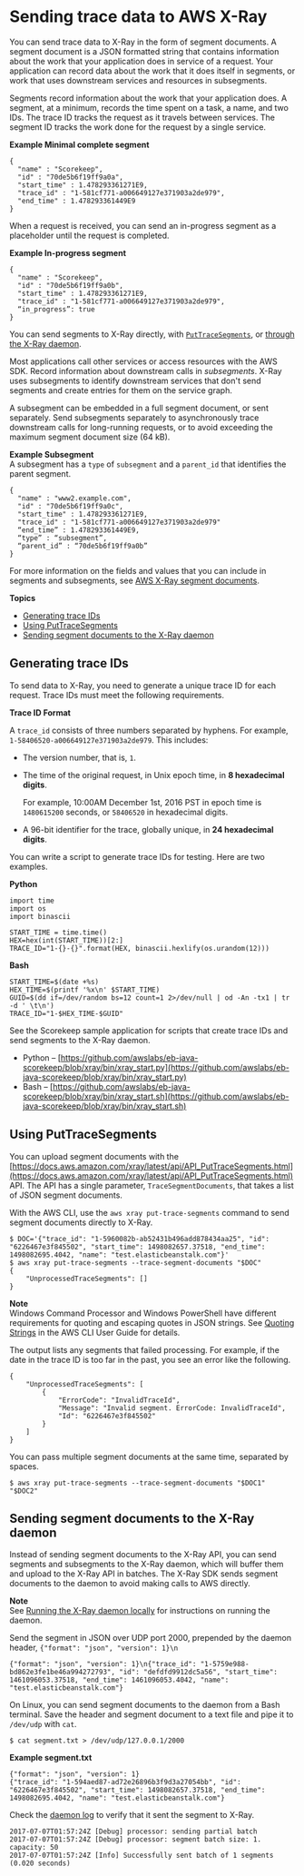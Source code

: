 # Sending trace data to AWS X\-Ray<a name="xray-api-sendingdata"></a>

You can send trace data to X\-Ray in the form of segment documents\. A segment document is a JSON formatted string that contains information about the work that your application does in service of a request\. Your application can record data about the work that it does itself in segments, or work that uses downstream services and resources in subsegments\.

Segments record information about the work that your application does\. A segment, at a minimum, records the time spent on a task, a name, and two IDs\. The trace ID tracks the request as it travels between services\. The segment ID tracks the work done for the request by a single service\.

**Example Minimal complete segment**  

```
{
  "name" : "Scorekeep",
  "id" : "70de5b6f19ff9a0a",
  "start_time" : 1.478293361271E9,
  "trace_id" : "1-581cf771-a006649127e371903a2de979",
  "end_time" : 1.478293361449E9
}
```

When a request is received, you can send an in\-progress segment as a placeholder until the request is completed\.

**Example In\-progress segment**  

```
{
  "name" : "Scorekeep",
  "id" : "70de5b6f19ff9a0b",
  "start_time" : 1.478293361271E9,
  "trace_id" : "1-581cf771-a006649127e371903a2de979",
  “in_progress”: true
}
```

You can send segments to X\-Ray directly, with [`PutTraceSegments`](#xray-api-segments), or [through the X\-Ray daemon](#xray-api-daemon)\.

Most applications call other services or access resources with the AWS SDK\. Record information about downstream calls in *subsegments*\. X\-Ray uses subsegments to identify downstream services that don't send segments and create entries for them on the service graph\.

A subsegment can be embedded in a full segment document, or sent separately\. Send subsegments separately to asynchronously trace downstream calls for long\-running requests, or to avoid exceeding the maximum segment document size \(64 kB\)\.

**Example Subsegment**  
A subsegment has a `type` of `subsegment` and a `parent_id` that identifies the parent segment\.  

```
{
  "name" : "www2.example.com",
  "id" : "70de5b6f19ff9a0c",
  "start_time" : 1.478293361271E9,
  "trace_id" : "1-581cf771-a006649127e371903a2de979"
  “end_time” : 1.478293361449E9,
  “type” : “subsegment”,
  “parent_id” : “70de5b6f19ff9a0b”
}
```

For more information on the fields and values that you can include in segments and subsegments, see [AWS X\-Ray segment documents](xray-api-segmentdocuments.md)\.

**Topics**
+ [Generating trace IDs](#xray-api-traceids)
+ [Using PutTraceSegments](#xray-api-segments)
+ [Sending segment documents to the X\-Ray daemon](#xray-api-daemon)

## Generating trace IDs<a name="xray-api-traceids"></a>

To send data to X\-Ray, you need to generate a unique trace ID for each request\. Trace IDs must meet the following requirements\.

**Trace ID Format**

A `trace_id` consists of three numbers separated by hyphens\. For example, `1-58406520-a006649127e371903a2de979`\. This includes:
+ The version number, that is, `1`\.
+ The time of the original request, in Unix epoch time, in **8 hexadecimal digits**\.

  For example, 10:00AM December 1st, 2016 PST in epoch time is `1480615200` seconds, or `58406520` in hexadecimal digits\.
+ A 96\-bit identifier for the trace, globally unique, in **24 hexadecimal digits**\.

You can write a script to generate trace IDs for testing\. Here are two examples\.

**Python**

```
import time
import os
import binascii

START_TIME = time.time()
HEX=hex(int(START_TIME))[2:]
TRACE_ID="1-{}-{}".format(HEX, binascii.hexlify(os.urandom(12)))
```

**Bash**

```
START_TIME=$(date +%s)
HEX_TIME=$(printf '%x\n' $START_TIME)
GUID=$(dd if=/dev/random bs=12 count=1 2>/dev/null | od -An -tx1 | tr -d ' \t\n')
TRACE_ID="1-$HEX_TIME-$GUID"
```

See the Scorekeep sample application for scripts that create trace IDs and send segments to the X\-Ray daemon\.
+ Python – [https://github.com/awslabs/eb-java-scorekeep/blob/xray/bin/xray_start.py](https://github.com/awslabs/eb-java-scorekeep/blob/xray/bin/xray_start.py)
+ Bash – [https://github.com/awslabs/eb-java-scorekeep/blob/xray/bin/xray_start.sh](https://github.com/awslabs/eb-java-scorekeep/blob/xray/bin/xray_start.sh)

## Using PutTraceSegments<a name="xray-api-segments"></a>

You can upload segment documents with the [https://docs.aws.amazon.com/xray/latest/api/API_PutTraceSegments.html](https://docs.aws.amazon.com/xray/latest/api/API_PutTraceSegments.html) API\. The API has a single parameter, `TraceSegmentDocuments`, that takes a list of JSON segment documents\.

With the AWS CLI, use the `aws xray put-trace-segments` command to send segment documents directly to X\-Ray\.

```
$ DOC='{"trace_id": "1-5960082b-ab52431b496add878434aa25", "id": "6226467e3f845502", "start_time": 1498082657.37518, "end_time": 1498082695.4042, "name": "test.elasticbeanstalk.com"}'
$ aws xray put-trace-segments --trace-segment-documents "$DOC"
{
    "UnprocessedTraceSegments": []
}
```

**Note**  
Windows Command Processor and Windows PowerShell have different requirements for quoting and escaping quotes in JSON strings\. See [Quoting Strings](https://docs.aws.amazon.com/cli/latest/userguide/cli-using-param.html#quoting-strings) in the AWS CLI User Guide for details\.

The output lists any segments that failed processing\. For example, if the date in the trace ID is too far in the past, you see an error like the following\.

```
{
    "UnprocessedTraceSegments": [
        {
            "ErrorCode": "InvalidTraceId",
            "Message": "Invalid segment. ErrorCode: InvalidTraceId",
            "Id": "6226467e3f845502"
        }
    ]
}
```

You can pass multiple segment documents at the same time, separated by spaces\.

```
$ aws xray put-trace-segments --trace-segment-documents "$DOC1" "$DOC2"
```

## Sending segment documents to the X\-Ray daemon<a name="xray-api-daemon"></a>

Instead of sending segment documents to the X\-Ray API, you can send segments and subsegments to the X\-Ray daemon, which will buffer them and upload to the X\-Ray API in batches\. The X\-Ray SDK sends segment documents to the daemon to avoid making calls to AWS directly\.

**Note**  
See [Running the X\-Ray daemon locally](xray-daemon-local.md) for instructions on running the daemon\.

Send the segment in JSON over UDP port 2000, prepended by the daemon header, `{"format": "json", "version": 1}\n`

```
{"format": "json", "version": 1}\n{"trace_id": "1-5759e988-bd862e3fe1be46a994272793", "id": "defdfd9912dc5a56", "start_time": 1461096053.37518, "end_time": 1461096053.4042, "name": "test.elasticbeanstalk.com"}
```

On Linux, you can send segment documents to the daemon from a Bash terminal\. Save the header and segment document to a text file and pipe it to `/dev/udp` with `cat`\.

```
$ cat segment.txt > /dev/udp/127.0.0.1/2000
```

**Example segment\.txt**  

```
{"format": "json", "version": 1}
{"trace_id": "1-594aed87-ad72e26896b3f9d3a27054bb", "id": "6226467e3f845502", "start_time": 1498082657.37518, "end_time": 1498082695.4042, "name": "test.elasticbeanstalk.com"}
```

Check the [daemon log](xray-daemon.md#xray-daemon-logging) to verify that it sent the segment to X\-Ray\.

```
2017-07-07T01:57:24Z [Debug] processor: sending partial batch
2017-07-07T01:57:24Z [Debug] processor: segment batch size: 1. capacity: 50
2017-07-07T01:57:24Z [Info] Successfully sent batch of 1 segments (0.020 seconds)
```